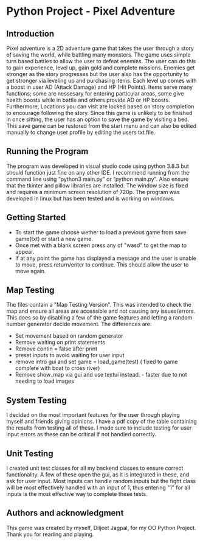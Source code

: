 # Python Project - Pixel Adventure

## Introduction

Pixel adventure is a 2D adventure game that takes the user through a story of saving the world, while battling many monsters. The game uses simple turn based battles to allow the user to defeat enemies. The user can do this to gain experience, level up, gain gold and complete missions. Enemies get stronger as the story progresses but the user also has the opportunity to get stronger via leveling up and purchasing items. Each level up comes with a boost in user AD (Attack Damage) and HP (Hit Points). Items serve many functions; some are nessesary for entering particular areas, some give health boosts while in battle and others provide AD or HP boosts. Furthermore, Locations you can visit are locked based on story completion to encourage following the story. Since this game is unlikely to be finished in once sitting, the user has an option to save the game by visiting a bed. This save game can be restored from the start menu and can also be edited manually to change user profile by editing the users txt file. 

## Running the Program

The program was developed in visual studio code using python 3.8.3 but should function just fine on any other IDE. I recommend running from the command line using “python3 main.py” or “python main.py”. Also ensure that the tkinter and pillow libraries are installed. The window size is fixed and requires a minimum screen resolution of 720p. The program was developed in linux but has been tested and is working on windows.


## Getting Started

* To start the game choose wether to load a previous game from save game(txt) or start a new game. 
* Once met with a blank screen press any of "wasd" to get the map to appear. 
* If at any point the game has displayed a message and the user is unable to move, press return/enter to continue. This should allow the user to move again.


## Map Testing

The files contain a "Map Testing Version". This was intended to check the map and ensure all areas are accessible and not causing any issues/errors. This does so by disabling a few of the game features and letting a random number generator decide movement. The differences are:

* Set movement based on random generator
* Remove waiting on print statements
* Remove contin = false after print
* preset inputs to avoid waiting for user input
* remove intro gui and set game = load_game(test) ( fixed to game complete with boat to cross river)
* Remove show_map via gui and use textui instead. - faster due to not needing to load images


## System Testing

I decided on the most important features for the user through playing myself and friends giving opinions. I have a pdf copy of the table containing the results from testing all of these. I made sure to include testing for user input errors as these can be critical if not handled correctly. 


## Unit Testing

I created unit test classes for all my backend classes to ensure correct functionality. A few of these open the gui, as it is integrated in these, and ask for user input. Most inputs can handle random inputs but the fight class will be most effectively handled with an input of 1, thus entering "1" for all inputs is the most effective way to complete these tests.


## Authors and acknowledgment

This game was created by myself, Diljeet Jagpal, for my OO Python Project. Thank you for reading and playing.
